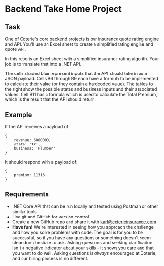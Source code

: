 # Backend Take Home Project
## Task
One of Coterie's core backend projects is our insurance quote rating engine and API. You'll use an Excel sheet to create a simplified rating engine and quote API.

In this repo is an Excel sheet with a simplified insurance rating algorith. Your job is to translate that into a .NET API.

The cells shaded blue represent inputs that the API should take in as a JSON payload. Cells B6 through B9 each have a formula to be implemented to calculate their value (or they contain a hardcoded value). The tables to the right show the possible states and business inputs and their associated values. Cell B11 has a formula which is used to calculate the Total Premium, which is the result that the API should return.

## Example
If the API receives a payload of:
```
{
    revenue: 6000000,
    state: 'TX',
    business: 'Plumber'
}
```
It should respond with a payload of:
```
{
    premium: 11316
}
```

## Requirements
- .NET Core API that can be run locally and tested using Postman or other similar tools
- Use git and GitHub for version control
- Create a new GitHub repo and share it with karl@coterieinsurance.com
- **Have fun!** We're interested in seeing how you approach the challenge and how you solve problems with code. The goal is for you to be successful, so if you have any questions or something doesn't seem clear don't hesitate to ask. Asking questions and seeking clarification isn't a negative indicator about your skills - it shows you care and that you want to do well. Asking questions is *always* encouraged at Coterie, and our hiring process is no different.